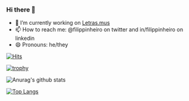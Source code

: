### Hi there 👋

<!--
**filippinheiro/filippinheiro** is a ✨ _special_ ✨ repository because its `README.md` (this file) appears on your GitHub profile.

Here are some ideas to get you started:

- 🌱 I’m currently learning ...
- 👯 I’m looking to collaborate on ...
- 🤔 I’m looking for help with ...
- 💬 Ask me about ...


- ⚡ Fun fact: ...
-->

- 🔭 I’m currently working on [Letras.mus](https://letras.mus.br)
- 📫 How to reach me: @filippinheiro on twitter and in/filippinheiro on linkedin
- 😄 Pronouns: he/they

[![Hits](https://hits.seeyoufarm.com/api/count/incr/badge.svg?url=https%3A%2F%2Fgithub.com%2Ffilippinheiro%2Fhit-counter&count_bg=%2379C83D&title_bg=%23555555&icon=android.svg&icon_color=%23E7E7E7&title=hits&edge_flat=false)](https://hits.seeyoufarm.com)

[![trophy](https://github-profile-trophy.vercel.app/?username=filippinheiro&theme=vision-friendly-dark)](https://github.com/ryo-ma/github-profile-trophy)

![Anurag's github stats](https://github-readme-stats.vercel.app/api?username=filippinheiro&show_icons=true&count_private=true&theme=vision-friendly-dark)

[![Top Langs](https://github-readme-stats.vercel.app/api/top-langs/?username=filippinheiro&hide=html,css,handlebars&layout=compact&theme=vision-friendly-dark)](https://github.com/JulianRezende/github-readme-stats)
